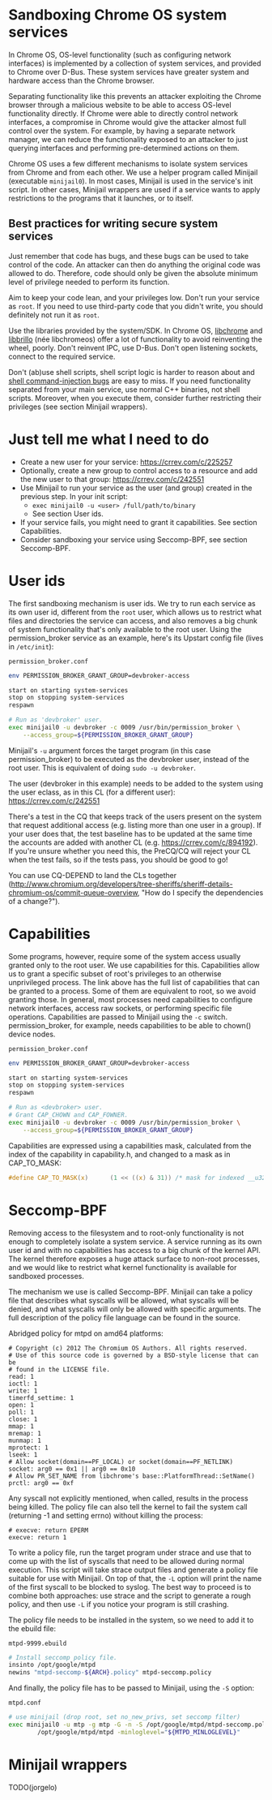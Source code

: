 # Sandboxing Chrome OS system services

In Chrome OS, OS-level functionality (such as configuring network interfaces)
is implemented by a collection of system services, and provided to Chrome over
D-Bus. These system services have greater system and hardware access than
the Chrome browser.

Separating functionality like this prevents an attacker exploiting the Chrome
browser through a malicious website to be able to access OS-level functionality
directly. If Chrome were able to directly control network interfaces,
a compromise in Chrome would give the attacker almost full control
over the system. For example, by having a separate network manager, we can
reduce the functionality exposed to an attacker to just querying interfaces and
performing pre-determined actions on them.

Chrome OS uses a few different mechanisms to isolate system services from Chrome
and from each other. We use a helper program called Minijail (executable
`minijail0`). In most cases, Minijail is used in the service's init script.
In other cases, Minijail wrappers are used if a service wants to apply
restrictions to the programs that it launches, or to itself.

## Best practices for writing secure system services

Just remember that code has bugs, and these bugs can be used to take control
of the code. An attacker can then do anything the original code was allowed to
do. Therefore, code should only be given the absolute minimum level of
privilege needed to perform its function.

Aim to keep your code lean, and your privileges low. Don't run your service as
`root`. If you need to use third-party code that you didn't write, you should
definitely not run it as `root`.

Use the libraries provided by the system/SDK. In Chrome OS,
[libchrome](http://www.chromium.org/chromium-os/packages/libchrome) and
[libbrillo](http://www.chromium.org/chromium-os/packages/libchromeos)
(née libchromeos) offer a lot of functionality to avoid reinventing the wheel,
poorly. Don't reinvent IPC, use D-Bus. Don't open listening sockets, connect to
the required service.

Don't (ab)use shell scripts, shell script logic is harder to reason about and
[shell command-injection bugs](http://en.wikipedia.org/wiki/Code_injection#Shell_injection)
are easy to miss. If you need functionality separated from your main service,
use normal C++ binaries, not shell scripts. Moreover, when you execute them,
consider further restricting their privileges (see section Minijail wrappers).

# Just tell me what I need to do

* Create a new user for your service: https://crrev.com/c/225257
* Optionally, create a new group to control access to a resource and add the
  new user to that group: https://crrev.com/c/242551
* Use Minijail to run your service as the user (and group) created in the
  previous step. In your init script:
  * `exec minijail0 -u <user> /full/path/to/binary`
  * See section User ids.
* If your service fails, you might need to grant it capabilities. See section Capabilities.
* Consider sandboxing your service using Seccomp-BPF, see section Seccomp-BPF.

# User ids

The first sandboxing mechanism is user ids. We try to run each service as its
own user id, different from the `root` user, which allows us to restrict what
files and directories the service can access, and also removes a big chunk of
system functionality that's only available to the root user. Using the
permission_broker service as an example, here's its Upstart config file (lives
in `/etc/init`):

`permission_broker.conf`
```bash
env PERMISSION_BROKER_GRANT_GROUP=devbroker-access

start on starting system-services
stop on stopping system-services
respawn

# Run as 'devbroker' user.
exec minijail0 -u devbroker -c 0009 /usr/bin/permission_broker \
    --access_group=${PERMISSION_BROKER_GRANT_GROUP}
```

Minijail's `-u` argument forces the target program (in this case
permission_broker) to be executed as the devbroker user, instead of the root
user. This is equivalent of doing `sudo -u devbroker`.

The user (devbroker in this example) needs to be added to the system using the
user eclass, as in this CL (for a different user):
https://crrev.com/c/242551

There's a test in the CQ that keeps track of the users present on the system
that request additional access (e.g. listing more than one user in a group).
If your user does that, the test baseline has to be updated at the same time
the accounts are added with another CL (e.g. https://crrev.com/c/894192).
If you're unsure whether you need this, the PreCQ/CQ will reject your CL when
the test fails, so if the tests pass, you should be good to go!

You can use CQ-DEPEND to land the CLs together
(http://www.chromium.org/developers/tree-sheriffs/sheriff-details-chromium-os/commit-queue-overview,
"How do I specify the dependencies of a change?").

# Capabilities

Some programs, however, require some of the system access usually granted only
to the root user. We use capabilities for this. Capabilities allow us to grant
a specific subset of root's privileges to an otherwise unprivileged process.
The link above has the full list of capabilities that can be granted to a
process. Some of them are equivalent to root, so we avoid granting those. In
general, most processes need capabilities to configure network interfaces,
access raw sockets, or performing specific file operations. Capabilities are
passed to Minijail using the `-c` switch. permission_broker, for example, needs
capabilities to be able to chown() device nodes.

`permission_broker.conf`
```bash
env PERMISSION_BROKER_GRANT_GROUP=devbroker-access

start on starting system-services
stop on stopping system-services
respawn

# Run as <devbroker> user.
# Grant CAP_CHOWN and CAP_FOWNER.
exec minijail0 -u devbroker -c 0009 /usr/bin/permission_broker \
    --access_group=${PERMISSION_BROKER_GRANT_GROUP}
```

Capabilities are expressed using a capabilities mask, calculated from the
index of the capability in capability.h, and changed to a mask as in
CAP_TO_MASK:

```c
#define CAP_TO_MASK(x)      (1 << ((x) & 31)) /* mask for indexed __u32 */
```

# Seccomp-BPF

Removing access to the filesystem and to root-only functionality is not enough
to completely isolate a system service. A service running as its own user id
and with no capabilities has access to a big chunk of the kernel API. The
kernel therefore exposes a huge attack surface to non-root processes, and we
would like to restrict what kernel functionality is available for sandboxed
processes.

The mechanism we use is called Seccomp-BPF. Minijail can take a policy file
that describes what syscalls will be allowed, what syscalls will be denied,
and what syscalls will only be allowed with specific arguments. The full
description of the policy file language can be found in the source.

Abridged policy for mtpd on amd64 platforms:

```
# Copyright (c) 2012 The Chromium OS Authors. All rights reserved.
# Use of this source code is governed by a BSD-style license that can be
# found in the LICENSE file.
read: 1
ioctl: 1
write: 1
timerfd_settime: 1
open: 1
poll: 1
close: 1
mmap: 1
mremap: 1
munmap: 1
mprotect: 1
lseek: 1
# Allow socket(domain==PF_LOCAL) or socket(domain==PF_NETLINK)
socket: arg0 == 0x1 || arg0 == 0x10
# Allow PR_SET_NAME from libchrome's base::PlatformThread::SetName()
prctl: arg0 == 0xf
```

Any syscall not explicitly mentioned, when called, results in the process
being killed. The policy file can also tell the kernel to fail the system call
(returning -1 and setting errno) without killing the process:

```
# execve: return EPERM
execve: return 1
```

To write a policy file, run the target program under strace and use that to
come up with the list of syscalls that need to be allowed during normal
execution. This script will take strace output files and generate a policy
file suitable for use with Minijail. On top of that, the `-L` option will print
the name of the first syscall to be blocked to syslog. The best way to proceed
is to combine both approaches: use strace and the script to generate a rough
policy, and then use `-L` if you notice your program is still crashing.

The policy file needs to be installed in the system, so we need to add it to
the ebuild file:

`mtpd-9999.ebuild`
```bash
# Install seccomp policy file.
insinto /opt/google/mtpd
newins "mtpd-seccomp-${ARCH}.policy" mtpd-seccomp.policy
```

And finally, the policy file has to be passed to Minijail, using the `-S`
option:

`mtpd.conf`
```bash
# use minijail (drop root, set no_new_privs, set seccomp filter)
exec minijail0 -u mtp -g mtp -G -n -S /opt/google/mtpd/mtpd-seccomp.policy -- \
        /opt/google/mtpd/mtpd -minloglevel="${MTPD_MINLOGLEVEL}"
```

# Minijail wrappers

TODO(jorgelo)
